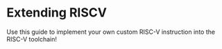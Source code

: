 # Extending RISCV
Use this guide to implement your own custom RISC-V instruction into the RISC-V toolchain!
